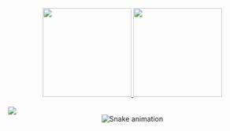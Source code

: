 <div align="center">
  <a href="https://github.com/IgorFlores2003">
    <img height="180em" src="https://github-readme-stats.vercel.app/api?username=IgorFlores2003&show_icons=true&theme=dark&include_all_commits=true&count_private=true&hide=stars,commits,prs,issues,contribs"/>
    <img height="180em" src="https://github-readme-stats.vercel.app/api/top-langs/?username=IgorFlores2003&layout=compact&langs_count=7&theme=dark"/>
  </a>
</div>
<div style="display: inline_block"><br>
  <a href="https://www.linkedin.com/in/igor-flores-509794235/" target="_blank">
    <img src="https://img.shields.io/badge/-LinkedIn-%230077B5?style=for-the-badge&logo=linkedin&logoColor=white" target="_blank">
  </a> 
</div>

<!-- Adicione a cobrinha abaixo deste comentário -->
<div align="center">
  <img src="https://github.com/IgorFlores2003/IgorFlores2003/blob/main/.github/workflows/main.yml" alt="Snake animation" style="max-width: 100%;">
</div>
